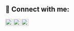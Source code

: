 














<h2> 🤳 Connect with me:</h2>

[<img align="left" alt="[YourName] | Twitter" width="22px" src="https://cdn.jsdelivr.net/npm/simple-icons@v3/icons/twitter.svg" />][twitter]
[<img align="left" alt="[YourName] | LinkedIn" width="22px" src="https://cdn.jsdelivr.net/npm/simple-icons@v3/icons/linkedin.svg" />][linkedin]
[<img align="left" alt="[YourName] | Instagram" width="22px" src="https://cdn.jsdelivr.net/npm/simple-icons@v3/icons/instagram.svg" />][instagram]

[twitter]: [https://twitter.com/MouadBouaichaa]
[instagram]: [https://www.instagram.com/mouadbouaicha/]
[linkedin]: [https://www.linkedin.com/in/mouad-bouaicha-a4aaa0211]
